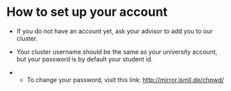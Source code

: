 # How to set up your account

- If you do not have an account yet, ask your advisor to add you to our cluster.

- Your cluster username should be the same as your university account, but your password is by default your student id.

- - To change your password, visit this link: http://mirror.ismll.de/chpwd/